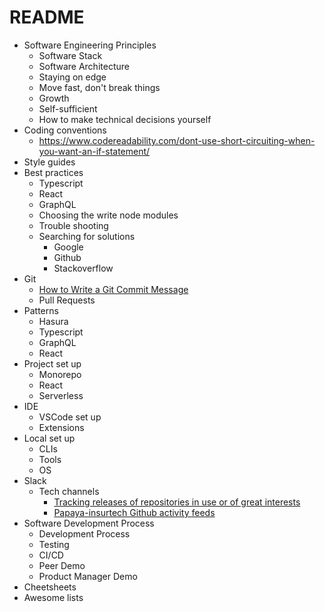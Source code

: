 # README

- Software Engineering Principles
  - Software Stack
  - Software Architecture
  - Staying on edge
  - Move fast, don't break things
  - Growth
  - Self-sufficient
  - How to make technical decisions yourself
- Coding conventions
  - <https://www.codereadability.com/dont-use-short-circuiting-when-you-want-an-if-statement/>
- Style guides
- Best practices
  - Typescript
  - React
  - GraphQL
  - Choosing the write node modules
  - Trouble shooting
  - Searching for solutions
    - Google
    - Github
    - Stackoverflow
- Git
  - [How to Write a Git Commit Message](https://cbea.ms/git-commit/)
  - Pull Requests
- Patterns
  - Hasura
  - Typescript
  - GraphQL
  - React
- Project set up
  - Monorepo
  - React
  - Serverless
- IDE
  - VSCode set up
  - Extensions
- Local set up
  - CLIs
  - Tools
  - OS
- Slack
  - Tech channels
    - [Tracking releases of repositories in use or of great interests](https://papayainsurtech.slack.com/archives/C03EV0K15NG)
    - [Papaya-insurtech Github activity feeds](https://papayainsurtech.slack.com/archives/C027C8H1DKP)
- Software Development Process
  - Development Process
  - Testing
  - CI/CD
  - Peer Demo
  - Product Manager Demo
- Cheetsheets
- Awesome lists
